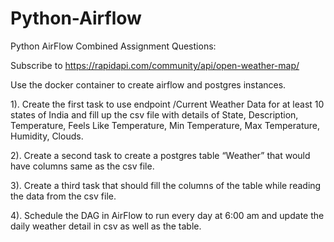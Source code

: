 # Python-Airflow

Python AirFlow Combined Assignment Questions:

Subscribe to https://rapidapi.com/community/api/open-weather-map/

Use the docker container to create airflow and postgres instances.

1). Create the first task to use endpoint /Current Weather Data for at least 10 states of India and fill up the csv file with details of State, Description, Temperature, Feels Like Temperature, Min Temperature, Max Temperature, Humidity, Clouds.

2). Create a second task to create a postgres table “Weather” that would have columns same as the csv file.

3). Create a third task that should fill the columns of the table while reading the data from the csv file.

4). Schedule the DAG in AirFlow to run every day at 6:00 am and update the daily weather detail in csv as well as the table.
